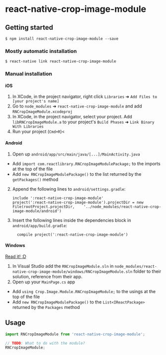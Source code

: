 
# react-native-crop-image-module

## Getting started

`$ npm install react-native-crop-image-module --save`

### Mostly automatic installation

`$ react-native link react-native-crop-image-module`

### Manual installation


#### iOS

1. In XCode, in the project navigator, right click `Libraries` ➜ `Add Files to [your project's name]`
2. Go to `node_modules` ➜ `react-native-crop-image-module` and add `RNCropImageModule.xcodeproj`
3. In XCode, in the project navigator, select your project. Add `libRNCropImageModule.a` to your project's `Build Phases` ➜ `Link Binary With Libraries`
4. Run your project (`Cmd+R`)<

#### Android

1. Open up `android/app/src/main/java/[...]/MainActivity.java`
  - Add `import com.reactlibrary.RNCropImageModulePackage;` to the imports at the top of the file
  - Add `new RNCropImageModulePackage()` to the list returned by the `getPackages()` method
2. Append the following lines to `android/settings.gradle`:
  	```
  	include ':react-native-crop-image-module'
  	project(':react-native-crop-image-module').projectDir = new File(rootProject.projectDir, 	'../node_modules/react-native-crop-image-module/android')
  	```
3. Insert the following lines inside the dependencies block in `android/app/build.gradle`:
  	```
      compile project(':react-native-crop-image-module')
  	```

#### Windows
[Read it! :D](https://github.com/ReactWindows/react-native)

1. In Visual Studio add the `RNCropImageModule.sln` in `node_modules/react-native-crop-image-module/windows/RNCropImageModule.sln` folder to their solution, reference from their app.
2. Open up your `MainPage.cs` app
  - Add `using Crop.Image.Module.RNCropImageModule;` to the usings at the top of the file
  - Add `new RNCropImageModulePackage()` to the `List<IReactPackage>` returned by the `Packages` method


## Usage
```javascript
import RNCropImageModule from 'react-native-crop-image-module';

// TODO: What to do with the module?
RNCropImageModule;
```
  